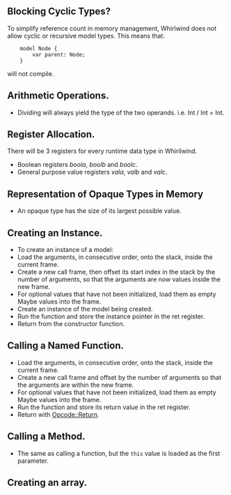 ## Blocking Cyclic Types?

To simplify reference count in memory management, Whirlwind does not allow cyclic or recursive model types.
This means that:

```wrl
    model Node {
        var parent: Node;
    }
```

will not compile.

## Arithmetic Operations.

-  Dividing will always yield the type of the two operands. i.e. Int / Int = Int.

## Register Allocation.

There will be 3 registers for every runtime data type in Whirilwind.

-  Boolean registers _boola_, _boolb_ and _boolc_.
-  General purpose value registers _vala_, _valb_ and _valc_.

## Representation of Opaque Types in Memory

-  An opaque type has the size of its largest possible value.

## Creating an Instance.

-  To create an instance of a model:
-  Load the arguments, in consecutive order, onto the stack, inside the current frame.
-  Create a new call frame, then offset its start index in the stack by the number of arguments, so that the arguments are now values inside the new frame.
-  For optional values that have not been initialized, load them as empty Maybe values into the frame.
-  Create an instance of the model being created.
-  Run the function and store the instance pointer in the ret register.
-  Return from the constructor function.

## Calling a Named Function.

-  Load the arguments, in consecutive order, onto the stack, inside the current frame.
-  Create a new call frame and offset by the number of arguments so that the arguments are within the new frame.
-  For optional values that have not been initialized, load them as empty Maybe values into the frame.
-  Run the function and store its return value in the ret register.
-  Return with [Opcode::Return](./opcode.rs).

## Calling a Method.

-  The same as calling a function, but the `this` value is loaded as the first parameter.

## Creating an array.

